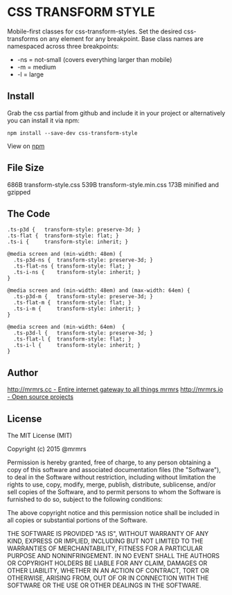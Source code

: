 # CSS TRANSFORM STYLE

  Mobile-first classes for css-transform-styles.
  Set the desired css-transforms on any element for any breakpoint.
  Base class names are namespaced across three breakpoints:

*  -ns = not-small (covers everything larger than mobile)
*  -m  = medium
*  -l  = large

## Install
Grab the css partial from github and include it in your project or alternatively
you can install it via npm:
```
npm install --save-dev css-transform-style
```
View on [npm](https://www.npmjs.org/package/css-transform-style)


## File Size

686B transform-style.css
539B transform-style.min.css
173B minified and gzipped

## The Code
```
.ts-p3d {   transform-style: preserve-3d; }
.ts-flat {  transform-style: flat; }
.ts-i {     transform-style: inherit; }

@media screen and (min-width: 48em) {
  .ts-p3d-ns {  transform-style: preserve-3d; }
  .ts-flat-ns { transform-style: flat; }
  .ts-i-ns {    transform-style: inherit; }
}

@media screen and (min-width: 48em) and (max-width: 64em) {
  .ts-p3d-m {   transform-style: preserve-3d; }
  .ts-flat-m {  transform-style: flat; }
  .ts-i-m {     transform-style: inherit; }
}

@media screen and (min-width: 64em)  {
  .ts-p3d-l {   transform-style: preserve-3d; }
  .ts-flat-l {  transform-style: flat; }
  .ts-i-l {     transform-style: inherit; }
}

```

## Author

[http://mrmrs.cc - Entire internet gateway to all things mrmrs](http://mrmrs.cc)
[http://mrmrs.io - Open source projects](http://mrmrs.io)

## License

The MIT License (MIT)

Copyright (c) 2015 @mrmrs

Permission is hereby granted, free of charge, to any person obtaining a copy
of this software and associated documentation files (the "Software"), to deal
in the Software without restriction, including without limitation the rights
to use, copy, modify, merge, publish, distribute, sublicense, and/or sell
copies of the Software, and to permit persons to whom the Software is
furnished to do so, subject to the following conditions:

The above copyright notice and this permission notice shall be included in
all copies or substantial portions of the Software.

THE SOFTWARE IS PROVIDED "AS IS", WITHOUT WARRANTY OF ANY KIND, EXPRESS OR
IMPLIED, INCLUDING BUT NOT LIMITED TO THE WARRANTIES OF MERCHANTABILITY,
FITNESS FOR A PARTICULAR PURPOSE AND NONINFRINGEMENT. IN NO EVENT SHALL THE
AUTHORS OR COPYRIGHT HOLDERS BE LIABLE FOR ANY CLAIM, DAMAGES OR OTHER
LIABILITY, WHETHER IN AN ACTION OF CONTRACT, TORT OR OTHERWISE, ARISING FROM,
OUT OF OR IN CONNECTION WITH THE SOFTWARE OR THE USE OR OTHER DEALINGS IN
THE SOFTWARE.

